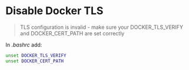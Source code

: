 # Disable Docker TLS

> TLS configuration is invalid - make sure your DOCKER\_TLS\_VERIFY and DOCKER\_CERT\_PATH are set correctly

In _.bashrc_ add:

```bash
unset DOCKER_TLS_VERIFY
unset DOCKER_CERT_PATH
```
